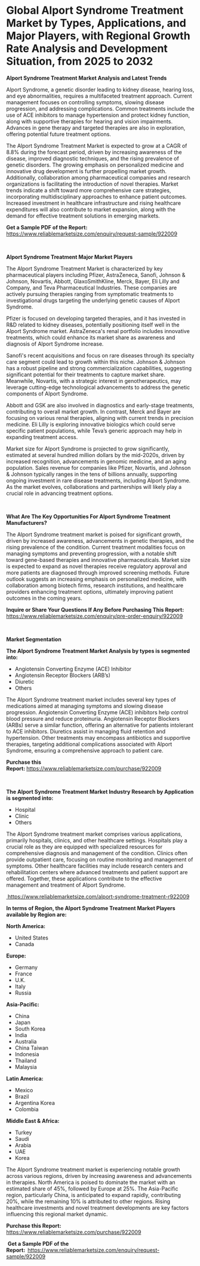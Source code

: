 <p><h1>Global Alport Syndrome Treatment Market by Types, Applications, and Major Players, with Regional Growth Rate Analysis and Development Situation, from 2025 to 2032</h1></p><p><strong>Alport Syndrome Treatment Market Analysis and Latest Trends</strong></p>
<p><p>Alport Syndrome, a genetic disorder leading to kidney disease, hearing loss, and eye abnormalities, requires a multifaceted treatment approach. Current management focuses on controlling symptoms, slowing disease progression, and addressing complications. Common treatments include the use of ACE inhibitors to manage hypertension and protect kidney function, along with supportive therapies for hearing and vision impairments. Advances in gene therapy and targeted therapies are also in exploration, offering potential future treatment options.</p><p>The Alport Syndrome Treatment Market is expected to grow at a CAGR of 8.8% during the forecast period, driven by increasing awareness of the disease, improved diagnostic techniques, and the rising prevalence of genetic disorders. The growing emphasis on personalized medicine and innovative drug development is further propelling market growth. Additionally, collaboration among pharmaceutical companies and research organizations is facilitating the introduction of novel therapies. Market trends indicate a shift toward more comprehensive care strategies, incorporating multidisciplinary approaches to enhance patient outcomes. Increased investment in healthcare infrastructure and rising healthcare expenditures will also contribute to market expansion, along with the demand for effective treatment solutions in emerging markets.</p></p>
<p><strong>Get a Sample PDF of the Report:&nbsp;</strong> <a href="https://www.reliablemarketsize.com/enquiry/request-sample/922009?utm_campaign=3518&utm_medium=2&utm_source=Github&utm_content=ia&utm_term=18042025&utm_id=alport-syndrome-treatment">https://www.reliablemarketsize.com/enquiry/request-sample/922009</a></p>
<p>&nbsp;</p>
<p><strong>Alport Syndrome Treatment Major Market Players</strong></p>
<p><p>The Alport Syndrome Treatment Market is characterized by key pharmaceutical players including Pfizer, AstraZeneca, Sanofi, Johnson & Johnson, Novartis, Abbott, GlaxoSmithKline, Merck, Bayer, Eli Lilly and Company, and Teva Pharmaceutical Industries. These companies are actively pursuing therapies ranging from symptomatic treatments to investigational drugs targeting the underlying genetic causes of Alport Syndrome.</p><p>Pfizer is focused on developing targeted therapies, and it has invested in R&D related to kidney diseases, potentially positioning itself well in the Alport Syndrome market. AstraZeneca's renal portfolio includes innovative treatments, which could enhance its market share as awareness and diagnosis of Alport Syndrome increase.</p><p>Sanofi's recent acquisitions and focus on rare diseases through its specialty care segment could lead to growth within this niche. Johnson & Johnson has a robust pipeline and strong commercialization capabilities, suggesting significant potential for their treatments to capture market share. Meanwhile, Novartis, with a strategic interest in genotherapeutics, may leverage cutting-edge technological advancements to address the genetic components of Alport Syndrome.</p><p>Abbott and GSK are also involved in diagnostics and early-stage treatments, contributing to overall market growth. In contrast, Merck and Bayer are focusing on various renal therapies, aligning with current trends in precision medicine. Eli Lilly is exploring innovative biologics which could serve specific patient populations, while Teva’s generic approach may help in expanding treatment access.</p><p>Market size for Alport Syndrome is projected to grow significantly, estimated at several hundred million dollars by the mid-2020s, driven by increased recognition, advancements in genomic medicine, and an aging population. Sales revenue for companies like Pfizer, Novartis, and Johnson & Johnson typically ranges in the tens of billions annually, supporting ongoing investment in rare disease treatments, including Alport Syndrome. As the market evolves, collaborations and partnerships will likely play a crucial role in advancing treatment options.</p></p>
<p>&nbsp;</p>
<p><strong>What Are The Key Opportunities For Alport Syndrome Treatment Manufacturers?</strong></p>
<p><p>The Alport Syndrome treatment market is poised for significant growth, driven by increased awareness, advancements in genetic therapies, and the rising prevalence of the condition. Current treatment modalities focus on managing symptoms and preventing progression, with a notable shift toward gene-based therapies and innovative pharmaceuticals. Market size is expected to expand as novel therapies receive regulatory approval and more patients are diagnosed through improved screening methods. Future outlook suggests an increasing emphasis on personalized medicine, with collaboration among biotech firms, research institutions, and healthcare providers enhancing treatment options, ultimately improving patient outcomes in the coming years.</p></p>
<p><strong>Inquire or Share Your Questions If Any Before Purchasing This Report:</strong> <a href="https://www.reliablemarketsize.com/enquiry/pre-order-enquiry/922009?utm_campaign=3518&utm_medium=2&utm_source=Github&utm_content=ia&utm_term=18042025&utm_id=alport-syndrome-treatment">https://www.reliablemarketsize.com/enquiry/pre-order-enquiry/922009</a></p>
<p>&nbsp;</p>
<p><strong>Market Segmentation</strong></p>
<p><strong>The Alport Syndrome Treatment Market Analysis by types is segmented into:</strong></p>
<p><ul><li>Angiotensin Converting Enzyme (ACE) Inhibitor</li><li>Angiotensin Receptor Blockers (ARB’s)</li><li>Diuretic</li><li>Others</li></ul></p>
<p><p>The Alport Syndrome treatment market includes several key types of medications aimed at managing symptoms and slowing disease progression. Angiotensin Converting Enzyme (ACE) inhibitors help control blood pressure and reduce proteinuria. Angiotensin Receptor Blockers (ARBs) serve a similar function, offering an alternative for patients intolerant to ACE inhibitors. Diuretics assist in managing fluid retention and hypertension. Other treatments may encompass antibiotics and supportive therapies, targeting additional complications associated with Alport Syndrome, ensuring a comprehensive approach to patient care.</p></p>
<p><strong>Purchase this Report:&nbsp;</strong><a href="https://www.reliablemarketsize.com/purchase/922009?utm_campaign=3518&utm_medium=2&utm_source=Github&utm_content=ia&utm_term=18042025&utm_id=alport-syndrome-treatment">https://www.reliablemarketsize.com/purchase/922009</a></p>
<p>&nbsp;</p>
<p><strong>The Alport Syndrome Treatment Market Industry Research by Application is segmented into:</strong></p>
<p><ul><li>Hospital</li><li>Clinic</li><li>Others</li></ul></p>
<p><p>The Alport Syndrome treatment market comprises various applications, primarily hospitals, clinics, and other healthcare settings. Hospitals play a crucial role as they are equipped with specialized resources for comprehensive diagnosis and management of the condition. Clinics often provide outpatient care, focusing on routine monitoring and management of symptoms. Other healthcare facilities may include research centers and rehabilitation centers where advanced treatments and patient support are offered. Together, these applications contribute to the effective management and treatment of Alport Syndrome.</p></p>
<p><a href="https://www.reliablemarketsize.com/alport-syndrome-treatment-r922009?utm_campaign=3518&utm_medium=2&utm_source=Github&utm_content=ia&utm_term=18042025&utm_id=alport-syndrome-treatment">&nbsp;https://www.reliablemarketsize.com/alport-syndrome-treatment-r922009</a></p>
<p><strong>In terms of Region, the Alport Syndrome Treatment Market Players available by Region are:</strong></p>
<p>
    <p> <strong> North America: </strong>
        <ul>
            <li>United States</li>
            <li>Canada</li>
        </ul>
        </p> 
    <p> <strong> Europe: </strong>
        <ul>
            <li>Germany</li>
            <li>France</li>
            <li>U.K.</li>
            <li>Italy</li>
            <li>Russia</li>
        </ul>
        </p> 
    <p> <strong> Asia-Pacific: </strong>
        <ul>
            <li>China</li>
            <li>Japan</li>
            <li>South Korea</li>
            <li>India</li>
            <li>Australia</li>
            <li>China Taiwan</li>
            <li>Indonesia</li>
            <li>Thailand</li>
            <li>Malaysia</li>
        </ul>
        </p> 
    <p> <strong> Latin America: </strong>
        <ul>
            <li>Mexico</li>
            <li>Brazil</li>
            <li>Argentina Korea</li>
            <li>Colombia</li>
        </ul>
        </p> 
    <p> <strong> Middle East & Africa: </strong>
        <ul>
            <li>Turkey</li>
            <li>Saudi</li>
            <li>Arabia</li>
            <li>UAE</li>
            <li>Korea</li>
        </ul>
    </p>
    </p>
<p><p>The Alport Syndrome treatment market is experiencing notable growth across various regions, driven by increasing awareness and advancements in therapies. North America is poised to dominate the market with an estimated share of 45%, followed by Europe at 25%. The Asia-Pacific region, particularly China, is anticipated to expand rapidly, contributing 20%, while the remaining 10% is attributed to other regions. Rising healthcare investments and novel treatment developments are key factors influencing this regional market dynamic.</p></p>
<p><strong>Purchase this Report: </strong><a href="https://www.reliablemarketsize.com/purchase/922009?utm_campaign=3518&utm_medium=2&utm_source=Github&utm_content=ia&utm_term=18042025&utm_id=alport-syndrome-treatment">https://www.reliablemarketsize.com/purchase/922009</a></p>
<p>&nbsp;<strong>Get a Sample PDF of the Report:&nbsp;&nbsp;</strong><a href="https://www.reliablemarketsize.com/enquiry/request-sample/922009?utm_campaign=3518&utm_medium=2&utm_source=Github&utm_content=ia&utm_term=18042025&utm_id=alport-syndrome-treatment">https://www.reliablemarketsize.com/enquiry/request-sample/922009</a></p>
<p><strong></strong></p>
<p><p></p><p></p><p></p></p>